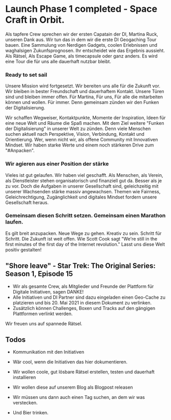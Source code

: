 # Launch Phase 1 completed - Space Craft in Orbit.
Als tapfere Crew sprechen wir der ersten Capatain der DI, Martina Ruck, unseren Dank aus. Wir tun das in dem wir die erste DI Geogaching Tour bauen. Eine Sammulung von Nerdigen Gadgets, coolen Erlebnissen und waghalsigen Zukunfsprognosen. Ihr entscheidet wie das Ergebnis aussieht. Als Rätsel, Als Escape Game, als timecapsule oder ganz anders. Es wird eine Tour die für uns alle dauerhaft nutzbar bleibt. 

###  Ready to set sail
Unsere Mission wird fortgesetzt. Wir bereiten uns alle für die Zukunft vor. Wir bleiben in bester Freundschaft und dauerhaftem Kontakt. Unsere Türen sind und bleiben immer offen. Für Martina, Für uns, Für alle die mitarbeiten können und wollen. Für immer. Denn gemeinsam zünden wir den Funken der Digitalisierung. 

Wir schaffen Wegweiser, Kontaktpunkte, Momente der Inspiration, Ideen für eine neue Welt und Räume die Spaß machen. Mit dem Ziel weitere "Funken der Digitalisierung" in unserer Welt zu zünden. Denn viele Menschen suchen aktuell nach Perspektive, Vision, Verbindung, Kontakt und Orientierung. 
Wer, wenn nicht wir, als offene Community mit Innovativen Mindset. Wir haben starke Werte und einem noch stärkeren Drive zum "#Anpacken". 

### Wir agieren aus einer Position der stärke
Vieles ist gut gelaufen. Wir haben viel geschafft. Als Menschen, als Verein, als Dienstleister stehen organisatorisch und finanziell gut da. 
Besser als je zu vor. Doch die Aufgaben in unserer Gesellschaft sind, geleichzeitig mit unserer Wachsenden stärke massiv angewachsen. 
Themen wie Fairness, Geleichrechtigung, Zugänglichkeit und digitales Mindset fordern unsere Gesellschaft heraus.

### Gemeinsam diesen Schritt setzen. Gemeinsam einen Marathon laufen.
Es gilt breit anzupacken. Neue Wege zu gehen. Kreativ zu sein. Schritt für Schritt. 
Die Zukunft ist weit offen. Wie Scott Cook sagt "We're still in the first minutes of the first day of the Internet revolution."
Lasst uns diese Welt positiv gestalten!



## "Shore leave" - Star Trek: The Original Series: Season 1, Episode 15 

- Wir als gesamte Crew, als Mitglieder und Freunde der Plattform für Digitale Initiativen, sagen DANKE!
- Alle Initiativen und DI Partner sind dazu eingeladen einen Geo-Cache zu platzieren und bis 20. Mai 2021 in diesem Dokument zu verlinken. 
- Zusätzlich können Challenges, Boxen und Tracks auf den gängigen Plattformen verlinkt werden.

Wir freuen uns auf spannede Rätsel.


## Todos

- Kommunikation mit den Initiativen
 - Wär cool, wenn die Initiativen das hier dokumentieren.

- Wir wollen coole, gut lösbare Rätsel erstellen, testen und dauerhaft installieren
- Wir wollen diese auf unserem Blog als Blogpost releasen

- Wir müssen uns dann auch einen Tag suchen, an dem wir was verstecken. 
 - Und Bier trinken.
